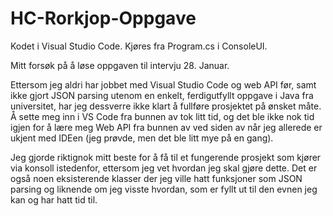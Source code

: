 # HC-Rorkjop-Oppgave

Kodet i Visual Studio Code. Kjøres fra Program.cs i ConsoleUI. 

Mitt forsøk på å løse oppgaven til intervju 28. Januar.

Ettersom jeg aldri har jobbet med Visual Studio Code og web API før, samt ikke gjort JSON parsing utenom en enkelt, ferdigutfyllt oppgave i Java fra universitet, har jeg dessverre ikke klart å fullføre prosjektet på ønsket måte. Å sette meg inn i VS Code fra bunnen av tok litt tid, og det ble ikke nok tid igjen for å lære meg Web API fra bunnen av ved siden av når jeg allerede er ukjent med IDEen (jeg prøvde, men det ble litt mye på en gang). 

Jeg gjorde riktignok mitt beste for å få til et fungerende prosjekt som kjører via konsoll istedenfor, ettersom jeg vet hvordan jeg skal gjøre dette. Det er også noen eksisterende klasser der jeg ville hatt funksjoner som JSON parsing og liknende om jeg visste hvordan, som er fyllt ut til den evnen jeg kan og har hatt tid til. 